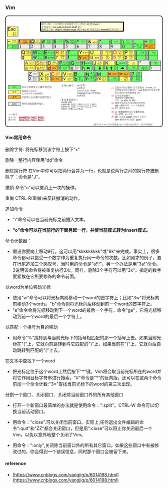 ### Vim

![](/assets/Vim.png)

#### Vim常用命令

删除字符: 将光标移到该字符上按下"x"

删除一整行内容使用"dd"命令

删除换行符  在Vim中你可以把两行合并为一行，也就是说两行之间的换行符被删除了：命令是"J"。

撤销 命令"u"可以撤消上一次的操作。

重做 CTRL-R\(重做\)来反转撤消的动作。

追加命令

* "i"命令可以在当前光标之前插入文本。

* **"o"命令可以在当前行的下面另起一行，并使当前模式转为Insert模式。**

命令计数器：

* 假设你要向上移动9行。这可以用"kkkkkkkkk"或"9k"来完成。事实上，很多命令都可以接受一个数字作为重复执行同一命令的次数。比如刚才的例子，要在行尾追加三个感叹号，当时用的命令是"a!!!"。另一个办法是用"3a!"命令。3说明该命令将被重复执行3次。同样，删除3个字符可以用"3x"。指定的数字要紧挨在它所要修饰的命令前面。

以word为单位移动光标

* 使用"w"命令可以将光标向前移动一个word的首字符上；比如"3w"将光标向前移动3个words。"b"命令则将光标向后移动到前一个word的首字符上。
* "e"命令会将光标移动到下一个word的最后一个字符。命令"ge"，它将光标移动到前一个word的最后一个字符上。

以匹配一个括号为目的移动

* 用命令"%"跳转到与当前光标下的括号相匹配的那一个括号上去。如果当前光标在"\("上，它就向前跳转到与它匹配的"\)"上，如果当前在"\)"上，它就向后自动跳转到匹配的"\("上去。

在文本中查找下一个word

* 把光标定位于这个word上然后按下"\*"键。Vim将会取当前光标所在的word并将它作用目标字符串进行搜索。"\#"命令是"\*"的反向版。还可以在这两个命令前加一个命令计数:"3\*"查找当前光标下的word的第三次出现。

分割一个窗口、关闭窗口、关闭除当前窗口外的所有其他窗口

* 打开一个新窗口最简单的办法就是使用命令：":split"。CTRL-W 命令可以切换当前活动窗口。

* 用命令："close".可以关闭当前窗口。实际上,任何退出文件编辑的命令":quit"和"ZZ"都会关闭窗口，但是用":close"可以阻止你关闭最后一个Vim，以免以意外地整个关闭了Vim。

* 用命令：":only",关闭除当前窗口外的所有其它窗口。如果这些窗口中有被修改过的，你会得到一个错误信息，同时那个窗口会被留下来。

#### reference

* [https://www.cnblogs.com/yangjig/p/6014198.html](https://www.cnblogs.com/yangjig/p/6014198.html) 



